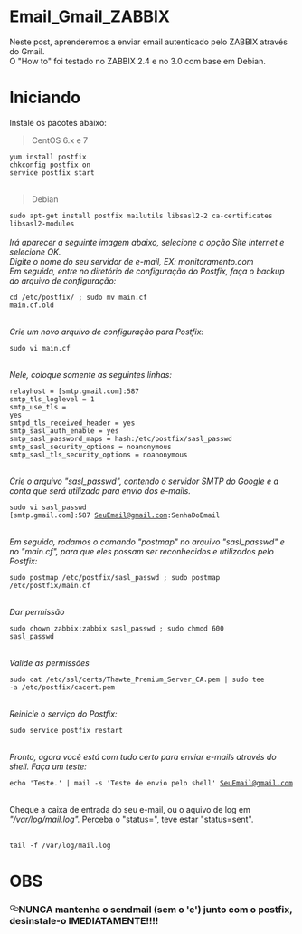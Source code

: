 # Email_Gmail_ZABBIX
Neste post, aprenderemos a enviar email autenticado pelo ZABBIX através do Gmail.<br>
O "How to" foi testado no ZABBIX 2.4 e no 3.0 com base em Debian.

# Iniciando

Instale os pacotes abaixo:<br>
<blockquote> <p>CentOS 6.x e 7</p> </blockquote>
<code>yum install postfix</code><br>
<code>chkconfig postfix on</code><br>
<code>service postfix start</code><br><br>
<blockquote> <p>Debian</p> </blockquote>
<code>sudo apt-get install postfix mailutils libsasl2-2 ca-certificates libsasl2-modules</code><br><br>
<i>Irá aparecer a seguinte imagem abaixo, selecione a opção Site Internet e selecione OK.</i><br>
<i>Digite o nome do seu servidor de e-mail, EX: monitoramento.com</i><br>
<i>Em seguida, entre no diretório de configuração do Postfix, faça o backup do arquivo de configuração:</i><br>

<code>cd /etc/postfix/ ; sudo mv main.cf main.cf.old</code><br><br>

<i>Crie um novo arquivo de configuração para Postfix: </i><br>

<code>sudo vi main.cf </code><br><br>

<i>Nele, coloque somente as seguintes linhas: </i><br>

<code>relayhost = [smtp.gmail.com]:587</code><br>
<code>smtp_tls_loglevel = 1</code><br>
<code>smtp_use_tls = yes</code><br>
<code>smtpd_tls_received_header = yes</code><br>
<code>smtp_sasl_auth_enable = yes</code><br>
<code>smtp_sasl_password_maps = hash:/etc/postfix/sasl_passwd</code><br>
<code>smtp_sasl_security_options = noanonymous</code><br>
<code>smtp_sasl_tls_security_options = noanonymous</code><br><br>

<i>Crie o arquivo "sasl_passwd", contendo o servidor SMTP do Google e a conta que será utilizada para envio dos e-mails. </i><br>

<code>sudo vi sasl_passwd </code><br>
<code>[smtp.gmail.com]:587 SeuEmail@gmail.com:SenhaDoEmail</code><br><br>

<i>Em seguida, rodamos o comando "postmap" no arquivo "sasl_passwd" e no "main.cf", para que eles possam ser reconhecidos e utilizados pelo Postfix:</i><br>

<code>sudo postmap /etc/postfix/sasl_passwd ; sudo postmap /etc/postfix/main.cf</code><br><br>

<i>Dar permissão</i><br>

<code>sudo chown zabbix:zabbix sasl_passwd ; sudo chmod 600 sasl_passwd</code><br><br>

<i>Valide as permissões</i><br>

<code>sudo cat /etc/ssl/certs/Thawte_Premium_Server_CA.pem | sudo tee -a /etc/postfix/cacert.pem</code><br><br>

<i>Reinicie o serviço do Postfix: </i><br>

<code>sudo service postfix restart </code><br><br>

<i>Pronto, agora você está com tudo certo para enviar e-mails através do shell. Faça um teste: </i><br>

<code>echo 'Teste.' | mail -s 'Teste de envio pelo shell' SeuEmail@gmail.com</code><br><br>

Cheque a caixa de entrada do seu e-mail, ou o aquivo de log em <i>"/var/log/mail.log".</i>
Perceba o "status=", teve estar "status=sent".<br><br>

<code>tail -f /var/log/mail.log</code>

# OBS

<h3><a id="user-content-features" class="anchor" href="#features" aria-hidden="true"><svg aria-hidden="true" class="octicon octicon-link" height="16" role="img" version="1.1" viewBox="0 0 16 16" width="16"><path d="M4 9h1v1h-1c-1.5 0-3-1.69-3-3.5s1.55-3.5 3-3.5h4c1.45 0 3 1.69 3 3.5 0 1.41-0.91 2.72-2 3.25v-1.16c0.58-0.45 1-1.27 1-2.09 0-1.28-1.02-2.5-2-2.5H4c-0.98 0-2 1.22-2 2.5s1 2.5 2 2.5z m9-3h-1v1h1c1 0 2 1.22 2 2.5s-1.02 2.5-2 2.5H9c-0.98 0-2-1.22-2-2.5 0-0.83 0.42-1.64 1-2.09v-1.16c-1.09 0.53-2 1.84-2 3.25 0 1.81 1.55 3.5 3 3.5h4c1.45 0 3-1.69 3-3.5s-1.5-3.5-3-3.5z"></path></svg></a>NUNCA mantenha o sendmail (sem o 'e') junto com o postfix, desinstale-o IMEDIATAMENTE!!!!</h3>
